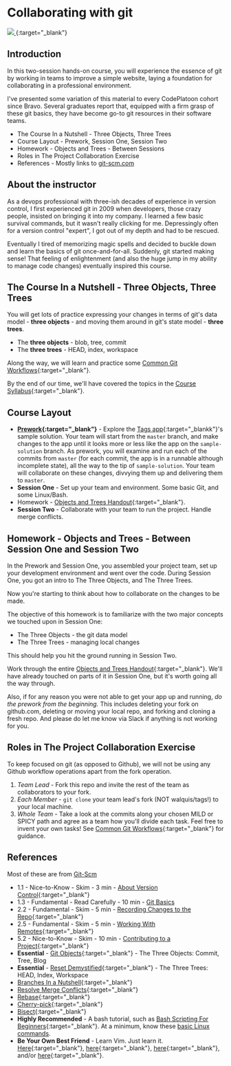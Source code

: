 # Collaborating with git

[ ![](https://imgs.xkcd.com/comics/git.png) ](https://xkcd.com/1597/){:target="_blank"}

## Introduction

In this two-session hands-on course, you will experience the essence of git by working in teams to improve a simple website, laying a foundation for collaborating in a professional environment.

I've presented some variation of this material to every CodePlatoon cohort since Bravo. Several graduates report that, equipped with a firm grasp of these git basics, they have become go-to git resources in their software teams.

- The Course In a Nutshell - Three Objects, Three Trees
- Course Layout - Prework, Session One, Session Two
- Homework - Objects and Trees - Between Sessions
- Roles in The Project Collaboration Exercise
- References - Mostly links to [git-scm.com](https://git-scm.com)

## About the instructor
As a devops professional with three-ish decades of experience in version control, I first experienced git in 2009 when developers, those crazy people, insisted on bringing it into my company.  I learned a few basic survival commands, but it wasn't really clicking for me. Depressingly often for a version control "expert", I got out of my depth and had to be rescued.

Eventually I tired of memorizing magic spells and decided to buckle down and learn the basics of git once-and-for-all.  Suddenly, git started making sense!  That feeling of enlightenment (and also the huge jump in my ability to manage code changes) eventually inspired this course.

## The Course In a Nutshell - Three Objects, Three Trees
You will get lots of practice expressing your changes in terms of git's data model - **three objects** - and moving them around in git's state model - **three trees**.
- The **three objects** - blob, tree, commit
- The **three trees** - HEAD, index, workspace

Along the way, we will learn and practice some [Common Git Workflows](common-git-workflows){:target="_blank"}.

By the end of our time, we'll have covered the topics in the [Course Syllabus](syllabus){:target="_blank"}.

## Course Layout
- **[Prework](prework){:target="_blank"}** - Explore the [Tags app](https://github.com/walquis/tags){:target="_blankk"}'s sample solution.  Your team will start from the `master` branch, and make changes to the app until it looks more or less like the app on the `sample-solution` branch.  As prework, you will examine and run each of the commits from `master` (for each commit, the app is in a runnable although incomplete state), all the way to the tip of `sample-solution`.  Your team will collaborate on these changes, divvying them up and delivering them to `master`.
- **Session One** - Set up your team and environment.  Some basic Git, and some Linux/Bash.
- Homework - [Objects and Trees Handout](objects-and-trees-handout){:target="_blank"}.
- **Session Two** - Collaborate with your team to run the project.  Handle merge conflicts.

## Homework - Objects and Trees - Between Session One and Session Two
In the Prework and Session One, you assembled your project team, set up your development environment and went over the code.  During Session One, you got an intro to The Three Objects, and The Three Trees.

Now you're starting to think about how to collaborate on the changes to be made.

The objective of this homework is to familiarize with the two major concepts we touched upon in Session One:
- The Three Objects - the git data model
- The Three Trees - managing local changes

This should help you hit the ground running in Session Two.

Work through the entire [Objects and Trees Handout](objects-and-trees-handout){:target="_blank"}.  We'll have already touched on parts of it in Session One, but it's worth going all the way through.

Also, if for any reason you were not able to get your app up and running, *do the prework from the beginning.*  This includes deleting your fork on github.com, deleting or moving your local repo, and forking and cloning a fresh repo.  And please do let me know via Slack if anything is not working for you.

## Roles in The Project Collaboration Exercise
To keep focused on git (as opposed to Github), we will not be using any Github workflow operations apart from the fork operation.
1. *Team Lead* - Fork this repo and invite the rest of the team as collaborators to your fork.
1. *Each Member* - `git clone` your team lead's fork (NOT walquis/tags!) to your local machine.
1. *Whole Team* - Take a look at the commits along your chosen MILD or SPICY path and agree as a team how you'll divide each task.  Feel free to invent your own tasks!  See [Common Git Workflows](common-git-workflows){:target="_blank"} for guidance.

## References
Most of these are from <a href="https://git-scm.com" target="_blank">Git-Scm</a>

- 1.1 - Nice-to-Know - Skim - 3 min - [About Version Control](https://git-scm.com/book/en/v2/Getting-Started-About-Version-Control){:target="_blank"}
- 1.3 - Fundamental - Read Carefully - 10 min - [Git Basics](https://git-scm.com/book/en/v2/Getting-Started-Git-Basics)
- 2.2 - Fundamental - Skim - 5 min - [Recording Changes to the Repo](https://git-scm.com/book/en/v2/Git-Basics-Recording-Changes-to-the-Repository){:target="_blank"}
- 2.5 - Fundamental - Skim - 5 min - [Working With Remotes](https://git-scm.com/book/en/v2/Git-Basics-Working-with-Remotes){:target="_blank"}
- 5.2 - Nice-to-Know - Skim - 10 min - [Contributing to a Project](https://git-scm.com/book/en/v2/Distributed-Git-Contributing-to-a-Project){:target="_blank"}
- __Essential__ - [Git Objects](https://git-scm.com/book/en/v2/Git-Internals-Git-Objects){:target="_blank"} - The Three Objects: Commit, Tree, Blog
- __Essential__ - [Reset Demystified](https://git-scm.com/book/en/v2/Git-Tools-Reset-Demystified){:target="_blank"} - The Three Trees: HEAD, Index, Workspace
- [Branches In a Nutshell](https://git-scm.com/book/en/v2/Git-Branching-Branches-in-a-Nutshell){:target="_blank"}
- [Resolve Merge Conflicts](https://git-scm.com/book/en/v2/Git-Branching-Basic-Branching-and-Merging#_basic_merge_conflicts){:target="_blank"}
- [Rebase](https://git-scm.com/book/en/v2/Git-Branching-Rebasing){:target="_blank"}
- [Cherry-pick](https://git-scm.com/book/en/v2/Appendix-C:-Git-Commands-Patching){:target="_blank"}
- [Bisect](https://git-scm.com/book/en/v2/Git-Tools-Debugging-with-Git){:target="_blank"}
- __Highly Recommended__ - A bash tutorial, such as [Bash Scripting For Beginners](https://linuxconfig.org/bash-scripting-tutorial-for-beginners){:target="_blank"}.  At a minimum, know these [basic Linux commands](unix-shell-concepts).
- __Be Your Own Best Friend__ - Learn Vim.  Just learn it.  [Here](https://www.openvim.com/){:target="_blank"}, [here](https://linuxconfig.org/vim-tutorial){:target="_blank"}, [here](https://www.tutorialspoint.com/vim/index.htm){:target="_blank"}, and/or [here](https://vim-adventures.com/){:target="_blank"}.


